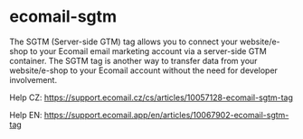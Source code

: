 # ecomail-sgtm
The SGTM (Server-side GTM) tag allows you to connect your website/e-shop to your Ecomail email marketing account via a server-side GTM container. The SGTM tag is another way to transfer data from your website/e-shop to your Ecomail account without the need for developer involvement.

Help CZ:
https://support.ecomail.cz/cs/articles/10057128-ecomail-sgtm-tag

Help EN:
https://support.ecomail.app/en/articles/10067902-ecomail-sgtm-tag
